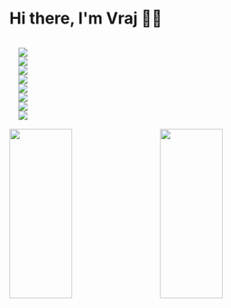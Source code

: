 # Hi there, I'm Vraj 👋🏽

<div style="display: flex; flex-direction: column; justify-content: space-between; width:25%; padding: 1rem">
    <img src='https://img.shields.io/badge/python-3670A0?style=for-the-badge&logo=python&logoColor=ffdd54'/>
    <img src='https://img.shields.io/badge/typescript-%23007ACC.svg?style=for-the-badge&logo=typescript&logoColor=white'/>
    <img src='https://img.shields.io/badge/rust-%23000000.svg?style=for-the-badge&logo=rust&logoColor=white'/>
    <img src='https://img.shields.io/badge/dart-%230175C2.svg?style=for-the-badge&logo=dart&logoColor=white'/>
    <img src='https://img.shields.io/badge/react-%2320232a.svg?style=for-the-badge&logo=react&logoColor=%2361DAFB'/>
    <img src='https://img.shields.io/badge/svelte-%23f1413d.svg?style=for-the-badge&logo=svelte&logoColor=white'/>
    <img src='https://img.shields.io/badge/Flutter-%2302569B.svg?style=for-the-badge&logo=Flutter&logoColor=white'/>
    <img src='https://img.shields.io/badge/tailwindcss-%2338B2AC.svg?style=for-the-badge&logo=tailwind-css&logoColor=white'/>
</div>
<img align="left" width="47%" height="300px" src='https://github-readme-stats.vercel.app/api/top-langs/?username=vrajs16&layout=compact'/>
<img align="right" width="47%" height="300px" src='https://github-readme-stats.vercel.app/api?username=vrajs16&show_icons=true&theme=chartreuse-dark'/>
